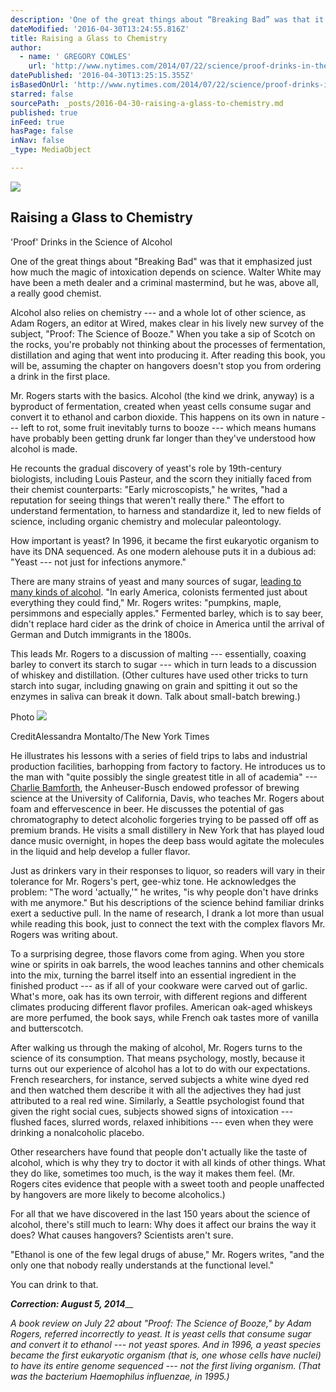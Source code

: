 ```yaml
---
description: 'One of the great things about “Breaking Bad” was that it emphasized just how much the magic of intoxication depends on science. Walter White may have been a meth dealer and a criminal mastermind, but he was, above all, a really good chemist.'
dateModified: '2016-04-30T13:24:55.816Z'
title: Raising a Glass to Chemistry
author:
  - name: ' GREGORY COWLES'
    url: 'http://www.nytimes.com/2014/07/22/science/proof-drinks-in-the-science-of-alcohol.html?_r=0'
datePublished: '2016-04-30T13:25:15.355Z'
isBasedOnUrl: 'http://www.nytimes.com/2014/07/22/science/proof-drinks-in-the-science-of-alcohol.html?_r=0'
starred: false
sourcePath: _posts/2016-04-30-raising-a-glass-to-chemistry.md
published: true
inFeed: true
hasPage: false
inNav: false
_type: MediaObject

---
```

<article style=""><img src="https://the-grid-user-content.s3-us-west-2.amazonaws.com/df63707b-f5dc-4738-a7e6-589fbdcc2a81.jpg" /><h1>Raising a Glass to Chemistry</h1><p>'Proof' Drinks in the Science of Alcohol</p></article>

One of the great things about "Breaking Bad" was that it emphasized just how much the magic of intoxication depends on science. Walter White may have been a meth dealer and a criminal mastermind, but he was, above all, a really good chemist.

Alcohol also relies on chemistry --- and a whole lot of other science, as Adam Rogers, an editor at Wired, makes clear in his lively new survey of the subject, "Proof: The Science of Booze." When you take a sip of Scotch on the rocks, you're probably not thinking about the processes of fermentation, distillation and aging that went into producing it. After reading this book, you will be, assuming the chapter on hangovers doesn't stop you from ordering a drink in the first place.

Mr. Rogers starts with the basics. Alcohol (the kind we drink, anyway) is a byproduct of fermentation, created when yeast cells consume sugar and convert it to ethanol and carbon dioxide. This happens on its own in nature --- left to rot, some fruit inevitably turns to booze --- which means humans have probably been getting drunk far longer than they've understood how alcohol is made.

He recounts the gradual discovery of yeast's role by 19th-century biologists, including Louis Pasteur, and the scorn they initially faced from their chemist counterparts: "Early microscopists," he writes, "had a reputation for seeing things that weren't really there." The effort to understand fermentation, to harness and standardize it, led to new fields of science, including organic chemistry and molecular paleontology.

How important is yeast? In 1996, it became the first eukaryotic organism to have its DNA sequenced. As one modern alehouse puts it in a dubious ad: "Yeast --- not just for infections anymore."

There are many strains of yeast and many sources of sugar, [leading to many kinds of alcohol][0]. "In early America, colonists fermented just about everything they could find," Mr. Rogers writes: "pumpkins, maple, persimmons and especially apples." Fermented barley, which is to say beer, didn't replace hard cider as the drink of choice in America until the arrival of German and Dutch immigrants in the 1800s.

This leads Mr. Rogers to a discussion of malting --- essentially, coaxing barley to convert its starch to sugar --- which in turn leads to a discussion of whiskey and distillation. (Other cultures have used other tricks to turn starch into sugar, including gnawing on grain and spitting it out so the enzymes in saliva can break it down. Talk about small-batch brewing.)

Photo
![](https://static01.nyt.com/images/2014/07/22/science/22SCIB/22SCIB-master180.jpg)

CreditAlessandra Montalto/The New York Times

He illustrates his lessons with a series of field trips to labs and industrial production facilities, barhopping from factory to factory. He introduces us to the man with "quite possibly the single greatest title in all of academia" ---[Charlie Bamforth][1], the Anheuser-Busch endowed professor of brewing science at the University of California, Davis, who teaches Mr. Rogers about foam and effervescence in beer. He discusses the potential of gas chromatography to detect alcoholic forgeries trying to be passed off off as premium brands. He visits a small distillery in New York that has played loud dance music overnight, in hopes the deep bass would agitate the molecules in the liquid and help develop a fuller flavor.

Just as drinkers vary in their responses to liquor, so readers will vary in their tolerance for Mr. Rogers's pert, gee-whiz tone. He acknowledges the problem: "The word 'actually,'" he writes, "is why people don't have drinks with me anymore." But his descriptions of the science behind familiar drinks exert a seductive pull. In the name of research, I drank a lot more than usual while reading this book, just to connect the text with the complex flavors Mr. Rogers was writing about.

To a surprising degree, those flavors come from aging. When you store wine or spirits in oak barrels, the wood leaches tannins and other chemicals into the mix, turning the barrel itself into an essential ingredient in the finished product --- as if all of your cookware were carved out of garlic. What's more, oak has its own terroir, with different regions and different climates producing different flavor profiles. American oak-aged whiskeys are more perfumed, the book says, while French oak tastes more of vanilla and butterscotch.

After walking us through the making of alcohol, Mr. Rogers turns to the science of its consumption. That means psychology, mostly, because it turns out our experience of alcohol has a lot to do with our expectations. French researchers, for instance, served subjects a white wine dyed red and then watched them describe it with all the adjectives they had just attributed to a real red wine. Similarly, a Seattle psychologist found that given the right social cues, subjects showed signs of intoxication --- flushed faces, slurred words, relaxed inhibitions --- even when they were drinking a nonalcoholic placebo.

Other researchers have found that people don't actually like the taste of alcohol, which is why they try to doctor it with all kinds of other things. What they do like, sometimes too much, is the way it makes them feel. (Mr. Rogers cites evidence that people with a sweet tooth and people unaffected by hangovers are more likely to become alcoholics.)

For all that we have discovered in the last 150 years about the science of alcohol, there's still much to learn: Why does it affect our brains the way it does? What causes hangovers? Scientists aren't sure.

"Ethanol is one of the few legal drugs of abuse," Mr. Rogers writes, "and the only one that nobody really understands at the functional level."

You can drink to that.

_**Correction: August 5, 2014**___

_A book review on July 22 about "Proof: The Science of Booze," by Adam Rogers, referred incorrectly to yeast. It is yeast cells that consume sugar and convert it to ethanol --- not yeast spores. And in 1996, a yeast species became the first eukaryotic organism (that is, one whose cells have nuclei) to have its entire genome sequenced --- not the first living organism. (That was the bacterium Haemophilus influenzae, in 1995.)_

[0]: http://www.nytimes.com/2014/05/27/science/craft-beer-at-the-genetic-level.html "Times article on craft beers"
[1]: http://faculty.bftv.ucdavis.edu/fst/Bamforth/ "Staff page"